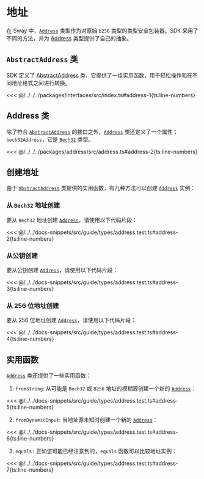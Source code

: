 # 地址

在 Sway 中，[`Address`](../../api/Address/Address.md) 类型作为对原始 `b256` 类型的类型安全包装器。SDK 采用了不同的方法，并为 [Address](../../api/Address/Address.md) 类型提供了自己的抽象。

## `AbstractAddress` 类

SDK 定义了 [AbstractAddress](../../api/Interfaces/AbstractAddress.md) 类，它提供了一组实用函数，用于轻松操作和在不同地址格式之间进行转换。

<<< @/../../../packages/interfaces/src/index.ts#address-1{ts:line-numbers}

## Address 类

除了符合 [`AbstractAddress`](../../api/Interfaces/AbstractAddress.md) 的接口之外，[`Address`](../../api/Address/Address.md) 类还定义了一个属性；`bech32Address`，它是 [`Bech32`](./bech32.md) 类型。

<<< @/../../../packages/address/src/address.ts#address-2{ts:line-numbers}

## 创建地址

由于 [`AbstractAddress`](../../api/Interfaces/AbstractAddress.md) 类提供的实用函数，有几种方法可以创建 [`Address`](../../api/Address/Address.md) 实例：

### 从 `Bech32` 地址创建

要从 `Bech32` 地址创建 [`Address`](../../api/Address/Address.md)，请使用以下代码片段：

<<< @/../../docs-snippets/src/guide/types/address.test.ts#address-2{ts:line-numbers}

### 从公钥创建

要从公钥创建 [`Address`](../../api/Address/Address.md)，请使用以下代码片段：

<<< @/../../docs-snippets/src/guide/types/address.test.ts#address-3{ts:line-numbers}

### 从 256 位地址创建

要从 256 位地址创建 [`Address`](../../api/Address/Address.md)，请使用以下代码片段：

<<< @/../../docs-snippets/src/guide/types/address.test.ts#address-4{ts:line-numbers}

## 实用函数

[`Address`](../../api/Address/Address.md) 类还提供了一些实用函数：

1. `fromString`: 从可能是 `Bech32` 或 `B256` 地址的模糊源创建一个新的 [`Address`](../../api/Address/Address.md)：

<<< @/../../docs-snippets/src/guide/types/address.test.ts#address-5{ts:line-numbers}

2. `fromDynamicInput`: 当地址源未知时创建一个新的 [`Address`](../../api/Address/Address.md)：

<<< @/../../docs-snippets/src/guide/types/address.test.ts#address-6{ts:line-numbers}

3. `equals:` 正如您可能已经注意到的，`equals` 函数可以比较地址实例：

<<< @/../../docs-snippets/src/guide/types/address.test.ts#address-7{ts:line-numbers}
